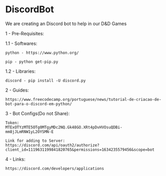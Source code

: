 # DiscordBot
We are creating an Discord bot to help in our D&amp;D Games

1 - Pre-Requisites:

  1.1 - Softwares:

    python - https://www.python.org/

    pip - python get-pip.py

  1.2 - Libraries:

    discord - pip install -U discord.py

2 - Guides:

    https://www.freecodecamp.org/portuguese/news/tutorial-de-criacao-de-bot-para-o-discord-em-python/

3 - Bot Configs(Do not Share):

    Token:
    MTExOTYzMTE5OTg0MTgyMDc2NQ.Gk48GO.XRt4pDvHVOsuQDBi-mm8jJLmRNW1yL2OYSMN-E

    Link for adding to Server:
    https://discord.com/api/oauth2/authorize?client_id=1119631199841820765&permissions=1634235579456&scope=bot

4 - Links:

    https://discord.com/developers/applications
